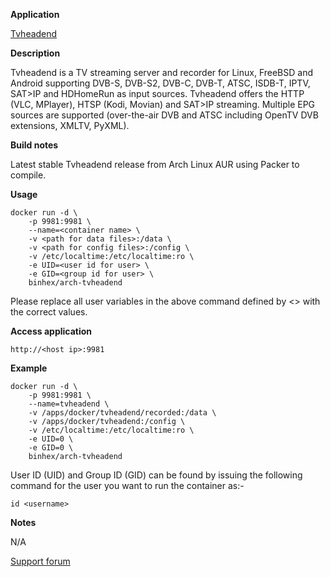 **Application**

[Tvheadend](https://tvheadend.org/)

**Description**

Tvheadend is a TV streaming server and recorder for Linux, FreeBSD and Android supporting DVB-S, DVB-S2, DVB-C, DVB-T, ATSC, ISDB-T, IPTV, SAT>IP and HDHomeRun as input sources. Tvheadend offers the HTTP (VLC, MPlayer), HTSP (Kodi, Movian) and SAT>IP streaming. Multiple EPG sources are supported (over-the-air DVB and ATSC including OpenTV DVB extensions, XMLTV, PyXML).

**Build notes**

Latest stable Tvheadend release from Arch Linux AUR using Packer to compile.

**Usage**
```
docker run -d \
    -p 9981:9981 \ 
    --name=<container name> \
    -v <path for data files>:/data \
    -v <path for config files>:/config \
    -v /etc/localtime:/etc/localtime:ro \
    -e UID=<user id for user> \
    -e GID=<group id for user> \
    binhex/arch-tvheadend
```

Please replace all user variables in the above command defined by <> with the correct values.

**Access application**

`http://<host ip>:9981`

**Example**
```
docker run -d \
    -p 9981:9981 \ 
    --name=tvheadend \
    -v /apps/docker/tvheadend/recorded:/data \
    -v /apps/docker/tvheadend:/config \
    -v /etc/localtime:/etc/localtime:ro \
    -e UID=0 \
    -e GID=0 \
    binhex/arch-tvheadend
```

User ID (UID) and Group ID (GID) can be found by issuing the following command for the user you want to run the container as:-

```
id <username>
```

**Notes**

N/A

[Support forum](http://lime-technology.com/forum/index.php?topic=45837.0)